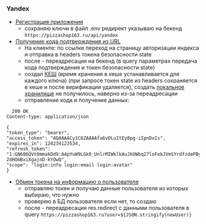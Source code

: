 ### Yandex

- [Регистрация приложения](https://yandex.ru/dev/id/doc/ru/register-client)
  - сохраняю ключи в файл .env редирект указываю на бекенд `https://pizzashop163.ru/api/yandex`
- [Получение кода подтверждения из URL](https://yandex.ru/dev/id/doc/ru/codes/code-url)
  - На клиенте: по ссылке переход на страницу авторизации яндекса и отправка в headers токена безопасности state
  - после - переадресация на бекенд (в query параметрах передача кода подтверждения и токен безопасности state)
  - создал [КЕШ](https://docs.nestjs.com/techniques/caching) (время хранения в кеше устанавливается для каждого ключа) (при запросе токен state из headers сохраняется в кеше и после верификации удаляется), создать [локальное хранилище](https://yandex.ru/dev/id/doc/ru/codes/code-url) не получилось, наверно из-за переадресации
  - отправление кода и получение данных:

```
  200 OK
Content-type: application/json

{
"token_type": "bearer",
"access_token": "AQAAAACy1C6ZAAAAfa6vDLuItEy8pg-iIpnDxIs",
"expires_in": 124234123534,
"refresh_token": "1:GN686QVt0mmakDd9:A4pYuW9LGk0_UnlrMIWklkAuJkUWbq27loFekJVmSYrdfzdePBy7:A-2dHOmBxiXgajnD-kYOwQ",
"scope": "login:info login:email login:avatar"
}
```

- [Обмен токена на информацию о пользователе](https://yandex.ru/dev/id/doc/ru/user-information)
  - отправляю токен и получаю данные пользователя из которых выбираю, что нужно
  - проверяю в БД пользователя если нет, то создаю
  - после - переадресация res.redirect с данными пользователя в query `https://pizzashop163.ru?user=${JSON.stringify(newUser)}`
